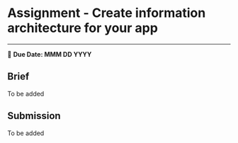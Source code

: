 # Assignment - Create information architecture for your app
-----
<aside>
  
  📝 **Due Date: MMM DD YYYY**
 
</aside>


## Brief
To be added





## Submission

To be added







